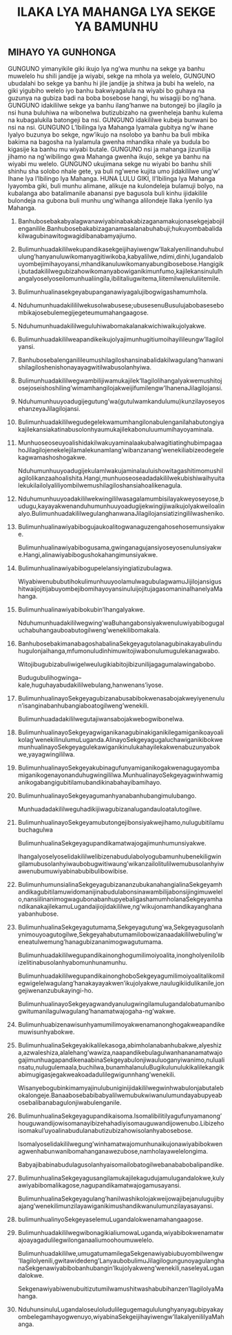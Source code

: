 <h1 align='center'>ILAKA LYA MAHANGA LYA SEKGE YA BAMUNHU</h1>
<h2>MIHAYO YA GUNHONGA</h2>
<p>GUNGUNO yimanyikile giki ikujo lya ng’wa munhu na sekge ya banhu muwelelo hu shili jandije ja wiyabi, sekge na mhola ya welelo,
GUNGUNO ubudalahi bo sekge ya banhu hi jile jandije ja shitwa ja bubi ha welelo, na giki yigubiho welelo iyo banhu bakwiyagalula na wiyabi bo guhaya na guzunya na gubiza badi na boba bosebose hangi, hu wisagiji bo ng’hana.
GUNGUNO idakililwe sekge ya banhu ilang’hanwe na butongeji bo jilagilo ja nsi huna buluhiwa na wibonelwa butizubizaho na gwenheleja banhu kulema na kubagalukila batongeji ba nsi.
GUNGUNO idakililwe kubeja bunwani bo nsi na nsi.
GUNGUNO L’Ibilinga lya Mahanga lyamala gubitya ng’w ihane lyalyo buzunya bo sekge, ngw’ikujo na nsolobo ya banhu ba buli mbika bakima na bagosha na lyalamula gwenha mhandika nhale ya budula bo kigasije ka banhu mu wiyabi butale.
GUNGUNO nsi ja mahanga jizunilija jihamo na ng’wibilingo gwa Mahanga gwenha ikujo, sekge ya banhu na wiyabi mu welelo.
GUNGUNO ukujimana sekge nu wiyabi bo banhu shili shinhu sha solobo nhale gete, ya buli ng’wene kujita umo jidakililwe ung’w’ Ihane lya l’Ibilingo lya Mahanga.
HUNA LULU GIKI,
Il’Ibilinga lya Mahanga lyayomba giki, buli munhu alimane, alikuje na kulondeleja bulamuji bolyo, na kubalanga abo batalimanile abanansi pye bagusola buli kinhu ijidakilile bulondeja na gubona buli munhu ung’wihanga alilondeje Ilaka lyenilo lya Mahanga.</p>
<ol>
  <li>
    <p>Banhubosebakabyalagwanawiyabinabakabizaganamakujonasekgejabojilenganilile.Banhubosebakabizaganamasalanabuhabuji;hukuyombabalidakilwagubinawitogwagidibanabamyajiumo.</p>
  </li>
  <li>
    <p>Bulimunhuadakililwekupandikasekgeijihayiwengw’Ilakalyenilinanduhubululung’hanyanuluwikomanyagitiwikoba,kabyalilwe,ndimi,dinhi,lugandalobuyombejimihayoyansi,mhandikanuluwikomanyabungibosebose.Hangigiki,butadakililwegubizahowikomanyabowiganikimunfumo,kajilekansinuluIhangalyoselyoseilomunhualiingila,ibilitaliugwitema,liitemilwenululiitemile.</p>
  </li>
  <li>
    <p>Bulimunhualinasekgeyabupanganawiyagalujibogwigashamumhola.</p>
  </li>
  <li>
    <p>Nduhumunhuadakilililwekusolwabusese;ubusesenuBusulujabobasesebombikajosebulemegijegeteumumahangaagose.</p>
  </li>
  <li>
    <p>Nduhumunhuadakililweguluhiwabomakalanakwichiwaikujolyakwe.</p>
  </li>
  <li>
    <p>Bulimunhuadakililweapandikeikujolyajimunhugitiumoihayilileungw’Ilagilolyansi.</p>
  </li>
  <li>
    <p>Banhubosebalenganilileumushilagiloshansinabalidakilwagulang’hanwanishilagiloshenishonayayagwitilwabusolanhyiwa.</p>
  </li>
  <li>
    <p>Bulimunhuadakililwegwambilijiwamukajilek‘Ilagilolihangalyakwemushitojosejoseishoshiling’wimamhangilojakweijifumilengw’IhanenaJilagilojansi.</p>
  </li>
  <li>
    <p>Nduhumunhuuyoadugijegutung’wa(gutulwamkandulumu)kunzilayoseyosehanzeyaJilagilojansi.</p>
  </li>
  <li>
    <p>Bulimunhuadakililwegudegelekwamumhangilonabulenganilahabutongiyakajilekansiakatinabusolonhyaumukajilekabonuluumumihayoyaminala.</p>
  </li>
  <li>
    <p>MunhuoseoseuyoalishidakilwakuyaminalaakubalwagitiatinghubimpagaahoJilagilojenekelejilamalekunamlang’wibanzanang’wenekiliabizeodegelekagwamashoshogakwe.</p>
    <p>Nduhumunhuuyoadugijekulamlwakujaminalauluishowitagashitimomushilagilolikanzaahoalishita.Hangi,munhuoseoseadadakililwekubishiwaihyuitalekukilailolyaliliyombilwemushilagiloshansiahoalikenagula.</p>
  </li>
  <li>
    <p>Nduhumunhuuyoadakililwekwingililwasagalamumbisilayakweyoseyose,budugu,kayayakwenanduhumunhuuyoadugijekwingijiwaikujolyakweiloalinalyo.BulimunhuadakililwegulanghanwanaJilagilojansiatizingililwasheniko.</p>
  </li>
  <li>
    <p>Bulimunhualinawiyabibogujaukoalitogwanaguzengahosehosemunsiyakwe.</p>
    <p>Bulimunhualinawiyabibogusama,gwinganagujansiyoseyosenulunsiyakwe.Hangi,alinawiyabibogushokahangimunsiyakwe.</p>
  </li>
  <li>
    <p>Bulimunhualinawiyabibogupelelansiyingiatizubulagwa.</p>
    <p>WiyabiwenububutihokulimunhuuyoolamulwagubulagwamuJijilojansigushitwaijojitijabuyombejibomihayoyansinuluijojitujagasomaninaIhanelyaMahanga.</p>
  </li>
  <li>
    <p>Bulimunhualinawiyabibokubin’Ihangalyakwe.</p>
    <p>Nduhumunhuadakililwegwing’waBuhangabonsiyakwenuluwiyabibogugaluchabuhangauboabutogilweng’wenekilibomakala.</p>
  </li>
  <li>
    <p>BanhubosebakimanabagoshabalinaSekgeyagutolanagubinakayabulinduhugulonjaihanga,mfumonuludinhimuwitojiwabonulumugulekanagwabo.</p>
    <p>Witojibugubizabuliwigelweulugikiabitojibizunilijagagumalawingabobo.</p>
    <p>Budugubulihogwinga–kale,huguhayabudakililwebulang,hanwenans’iyose.</p>
  </li>
  <li>
    <p>BulimunhualinayoSekgeyagubizanabusabibokwenasabojakweyiyenenulun’isanginabanhubangiaboatogilweng’wenekili.</p>
    <p>Bulimunhuadadakililwegutajiwansabojakwebogwibonelwa.</p>
  </li>
  <li>
    <p>BulimunhualinayoSekgeyagwiganikanagubinakiganikilegamiganikoayoalikolag’wenekilinulumuLuganda.AlinayoSekgeyagugaluchawiganikibokwemunhualinayoSekgeyagulekawiganikinulukahayilekakwenabuzunyabokwe,yayagwingililwa.</p>
  </li>
  <li>
    <p>BulimunhualinayoSekgeyakubinagufunyamiganikogakwenagugayombamiganikogenayonanduhugwingililwa.MunhualinayoSekgeyagwinhwamiganikogabangigubitilamubandikinabahayibamihayo.</p>
  </li>
  <li>
    <p>BulimunhualinayoSekgeyagumanhyanabanhubangimulubango.</p>
    <p>Munhuadadakililweguhadikijiwagubizanalugandauloatalutogilwe.</p>
  </li>
  <li>
    <p>BulimunhualinayoSekgeyamubutongejibonsiyakwejihamo,nulugubitilamubuchagulwa</p>
    <p>BulimunhualinaSekgeyagupandikamatwajogajimunhumunsiyakwe.</p>
    <p>Ihangalyoselyoselidakililwelibizenabudulabolyogubamunhubenekiligwingilamubusolanhyiwaubobugwitiwaung’wikanzailolitulilwemubusolanhyiwawenubumuwiyabinabubibulibowibise.</p>
  </li>
  <li>
    <p>BulimunhumunsialinaSekgeyagubizananzubukanahangialinaSekgeyamhandikagubitilamuwidomanijinabudulabonsinawambilijabonsijingimuwelelo,nansiilinanimogwagubonabanhupyebaligashamumholanaSekgeyamhandikanakajilekamuLugandaijiojidakililwe,ng’wikujonamhandikayanghanayabanhubose.</p>
  </li>
  <li>
    <p>BulimunhualinaSekgeyagutumama,Sekgeyagutung’wa,Sekgeyagusolanhynimouyoagutogilwe,Sekgeyahabutumamilobowizanaadakililwebuling’weneatulwemung’hanagubizananimogwagutumama.</p>
    <p>Bulimunhuadakililwegupandikainonghogumilimoiyoalita,inongholyenilolibizelitinabusolanhyabomunhunamunhu.</p>
    <p>BulimunhuadakililwegupandikainonghoboSekgeyagumilimoiyoalitalikomilegwigelelwagulang’hanakayayakwen’ikujolyakwe,naulugikiidulikanile,jongejiwenanzubukayingi-ho.</p>
    <p>BulimunhualinayoSekgeyagwandyanulugwingilamulugandalobatumanibogwitumanilagulwagulang’hanamatwajogaha-ng’wakwe.</p>
  </li>
  <li>
    <p>Bulimunhuabizenawisunhyamumilimoyakwenamanonghogakweapandikemuwisunhyabokwe.</p>
  </li>
  <li>
    <p>BulimunhualinaSekgeyakikalilekasoga,abimholanabanhubakwe,alyeshiza,azwaleshiza,alalehang’wawiza,naapandikebulagulwanhananamatwajogajimunhuagapandikenaabinaSekgeyabulonjiwauluoganyiwanimo,nulualinsatu,nulugulemaala,buchilwa,bunamhalanuluBugikulunulukikalilekangikabimugigasjegakweakoadadulilegwigunnhang’wenekili.</p>
    <p>Wisanyebogubinkimamyajinulubuniginijidakililwegwinhwabulonjabutalebokalongeje.Banaabosebabibabyalilwemubukwiwanulumundayabupyeabosebalibanabagulonjiwabulenganile.</p>
  </li>
  <li>
    <p>BulimunhualinaSekgeyagupandikaisoma.Isomalibilitilyagufunyamanong’houguwandijowisomanayibizehahadiyisomauguwandijowenubo.Libizehoisomakul’uyoalinabudulanabutizubizahowisolanhyabosebose.</p>
    <p>Isomalyoselidakililwegung’winhamatwajomunhunaikujonawiyabibokwenagwenhabunwanibomahanganawezubose,namholayawelelongima.</p>
    <p>Babyajibabinabudulagusolanhyaisomailobatogilwebanababobalipandike.</p>
  </li>
  <li>
    <p>BulimunhualinaSekgeyagusangilamukajilekagudujamulugandalokwe,kulyawiyabibomalikagose,nagupandikamatwajogamusayansi.</p>
    <p>BulimunhualinaSekgeyagulang’hanilwashikolojakweijowajibejanulugujibyajang’wenekilimunzilayawiganikimushandikwanulumunzilayasayansi.</p>
  </li>
  <li>
    <p>bulimunhualinyoSekgeyaselemuLugandalokwenamahangaagose.</p>
  </li>
  <li>
    <p>BulimunhuadakililwegwibonagikialiumowaLuganda,wiyabibokwenamatwajoayagadulilegwilonganaaliumoohoumuwelelo.</p>
    <p>Bulimunhuadakililwe,umugatumamilegaSekgenawiyabiubuyombilwengw’Ilagilolyenili,gwitawidedeng’LanyaubobulimuJilagilogungunoyagulanghanaSekgenawiyabibobanhubangin’Ikujolyakweng’wenekili,naseleyaLugandalokwe.</p>
    <p>Sekgenawiyabiwenubuitizutumilwamushitwashabubihanzen’IlagilolyaMahanga.</p>
  </li>
  <li>
    <p>NduhunsinuluLugandaloseuloludulilegugemagululunghyanyagubipyakayombelegamhayogwenuyo,wiyabinaSekgeijihayiwengw’IlakalyenililyaMahanga.</p>
  </li>
</ol>